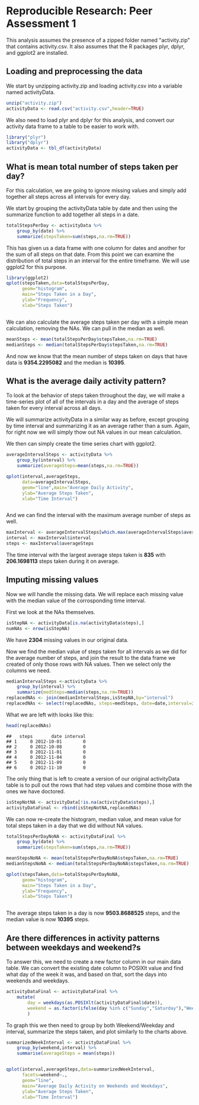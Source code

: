 # Reproducible Research: Peer Assessment 1

This analysis assumes the presence of a zipped folder named "activity.zip" that contains activity.csv. It also assumes that the R packages plyr, dplyr, and ggplot2 are installed.  

## Loading and preprocessing the data  
 We start by unzipping activity.zip and loading activity.csv into a variable named activityData.
 

```r
unzip("activity.zip")
activityData <- read.csv("activity.csv",header=TRUE)
```

We also need to load plyr and dplyr for this analysis, and convert our activity data frame to a table to be easier to work with. 


```r
library("plyr")
library("dplyr")
activityData <- tbl_df(activityData)
```


## What is mean total number of steps taken per day?  

For this calculation, we are going to ignore missing values and simply add together all steps across all intervals for every day.   

We start by grouping the activityData table by date and then using the summarize function to add together all steps in a date.  


```r
totalStepsPerDay <- activityData %>% 
    group_by(date) %>%
    summarize(stepsTaken=sum(steps,na.rm=TRUE))
```

This has given us a data frame with one column for dates and another for the sum of all steps on that date. From this point we can examine the distribution of total steps in an interval for the entire timeframe. We will use ggplot2 for this purpose. 


```r
library(ggplot2)
qplot(stepsTaken,data=totalStepsPerDay,
      geom="histogram",
      main="Steps Taken in a Day",
      ylab="Frequency",
      xlab="Steps Taken")
```

<img src="PA1_template_files/figure-html/unnamed-chunk-4-1.png" title="" alt="" style="display: block; margin: auto;" />

We can also calculate the average steps taken per day with a simple mean calculation, removing the NAs. We can pull in the median as well. 


```r
meanSteps <- mean(totalStepsPerDay$stepsTaken,na.rm=TRUE)
medianSteps <- median(totalStepsPerDay$stepsTaken,na.rm=TRUE)
```

And now we know that the mean number of steps taken on days that have data is **9354.2295082** and the median is **10395**.  


## What is the average daily activity pattern?

To look at the behavior of steps taken throughout the day, we will make a time-series plot of all of the intervals in a day and the average of steps taken for every interval across all days.

We will summarize activityData in a similar way as before, except grouping by time interval and summarizing it as an average rather than a sum. Again, for right now we will simply thow out NA values in our mean calculation. 

We then can simply create the time series chart with ggplot2. 


```r
averageIntervalSteps <- activityData %>%
    group_by(interval) %>% 
    summarize(averageSteps=mean(steps,na.rm=TRUE))  

qplot(interval,averageSteps,
      data=averageIntervalSteps,
      geom="line",main="Average Daily Activity",
      ylab="Average Steps Taken",
      xlab="Time Interval")
```

<img src="PA1_template_files/figure-html/unnamed-chunk-6-1.png" title="" alt="" style="display: block; margin: auto;" />

And we can find the interval with the maximum average number of steps as well.

```r
maxInterval <- averageIntervalSteps[which.max(averageIntervalSteps$averageSteps),]
interval <- maxInterval$interval
steps <- maxInterval$averageSteps
```

The time interval with the largest average steps taken is **835** with 
**206.1698113** steps taken during it on average.


## Imputing missing values

Now we will handle the missing data. We will replace each missing value with the median value of the corrosponding time interval. 

First we look at the NAs themselves.

```r
isStepNA <- activityData[is.na(activityData$steps),]
numNAs <- nrow(isStepNA)
```
We have **2304** missing values in our original data. 

Now we find the median value of steps taken for all intervals as we did for the average number of steps, and join the result to the data frame we created of only those rows with NA values. Then we select only the columns we need. 

```r
medianIntervalSteps <-activityData %>% 
    group_by(interval) %>% 
    summarize(medSteps=median(steps,na.rm=TRUE))
replacedNAs <- join(medianIntervalSteps,isStepNA,by="interval")
replacedNAs <- select(replacedNAs, steps=medSteps, date=date,interval=interval)
```

What we are left with looks like this:

```r
head(replacedNAs)
```

```
##   steps       date interval
## 1     0 2012-10-01        0
## 2     0 2012-10-08        0
## 3     0 2012-11-01        0
## 4     0 2012-11-04        0
## 5     0 2012-11-09        0
## 6     0 2012-11-10        0
```

The only thing that is left to create a version of our original activityData table is to pull out the rows that had step values and combine those with the ones we have doctored. 

```r
isStepNotNA <- activityData[!is.na(activityData$steps),]
activityDataFinal <- rbind(isStepNotNA,replacedNAs)
```

We can now re-create the histogram, median value, and mean value for total steps taken in a day that we did without NA values. 


```r
totalStepsPerDayNoNA <- activityDataFinal %>% 
    group_by(date) %>%
    summarize(stepsTaken=sum(steps,na.rm=TRUE))

meanStepsNoNA <- mean(totalStepsPerDayNoNA$stepsTaken,na.rm=TRUE)
medianStepsNoNA <- median(totalStepsPerDayNoNA$stepsTaken,na.rm=TRUE)

qplot(stepsTaken,data=totalStepsPerDayNoNA,
      geom="histogram",
      main="Steps Taken in a Day",
      ylab="Frequency",
      xlab="Steps Taken")
```

<img src="PA1_template_files/figure-html/unnamed-chunk-12-1.png" title="" alt="" style="display: block; margin: auto;" />

The average steps taken in a day is now **9503.8688525** steps, and the median value is now **10395** steps.

## Are there differences in activity patterns between weekdays and weekend?s

To answer this, we need to create a new factor column in our main data table. We can convert the existing date column to POSIXlt value and find what day of the week it was, and based on that, sort the days into weekends and weekdays.

```r
activityDataFinal <- activityDataFinal %>% 
    mutate(
        day = weekdays(as.POSIXlt(activityDataFinal$date)),
        weekend = as.factor(ifelse(day %in% c("Sunday","Saturday"),"Weekend","Weekday"))
        )
```

To graph this we then need to group by both Weekend/Weekday and interval, summarize the steps taken, and plot similarly to the charts above.


```r
summarizedWeekInterval <- activityDataFinal %>% 
    group_by(weekend,interval) %>%
    summarise(averageSteps = mean(steps))


qplot(interval,averageSteps,data=summarizedWeekInterval,
      facets=weekend~.,
      geom="line",
      main="Average Daily Activity on Weekends and Weekdays",
      ylab="Average Steps Taken",
      xlab="Time Interval")
```

<img src="PA1_template_files/figure-html/unnamed-chunk-14-1.png" title="" alt="" style="display: block; margin: auto;" />




